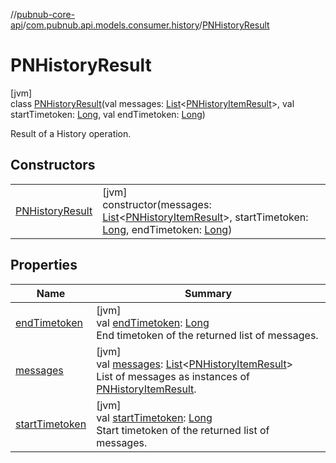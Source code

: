 //[pubnub-core-api](../../../index.md)/[com.pubnub.api.models.consumer.history](../index.md)/[PNHistoryResult](index.md)

# PNHistoryResult

[jvm]\
class [PNHistoryResult](index.md)(val messages: [List](https://kotlinlang.org/api/latest/jvm/stdlib/kotlin.collections/-list/index.html)&lt;[PNHistoryItemResult](../-p-n-history-item-result/index.md)&gt;, val startTimetoken: [Long](https://kotlinlang.org/api/latest/jvm/stdlib/kotlin/-long/index.html), val endTimetoken: [Long](https://kotlinlang.org/api/latest/jvm/stdlib/kotlin/-long/index.html))

Result of a History operation.

## Constructors

| | |
|---|---|
| [PNHistoryResult](-p-n-history-result.md) | [jvm]<br>constructor(messages: [List](https://kotlinlang.org/api/latest/jvm/stdlib/kotlin.collections/-list/index.html)&lt;[PNHistoryItemResult](../-p-n-history-item-result/index.md)&gt;, startTimetoken: [Long](https://kotlinlang.org/api/latest/jvm/stdlib/kotlin/-long/index.html), endTimetoken: [Long](https://kotlinlang.org/api/latest/jvm/stdlib/kotlin/-long/index.html)) |

## Properties

| Name | Summary |
|---|---|
| [endTimetoken](end-timetoken.md) | [jvm]<br>val [endTimetoken](end-timetoken.md): [Long](https://kotlinlang.org/api/latest/jvm/stdlib/kotlin/-long/index.html)<br>End timetoken of the returned list of messages. |
| [messages](messages.md) | [jvm]<br>val [messages](messages.md): [List](https://kotlinlang.org/api/latest/jvm/stdlib/kotlin.collections/-list/index.html)&lt;[PNHistoryItemResult](../-p-n-history-item-result/index.md)&gt;<br>List of messages as instances of [PNHistoryItemResult](../-p-n-history-item-result/index.md). |
| [startTimetoken](start-timetoken.md) | [jvm]<br>val [startTimetoken](start-timetoken.md): [Long](https://kotlinlang.org/api/latest/jvm/stdlib/kotlin/-long/index.html)<br>Start timetoken of the returned list of messages. |
